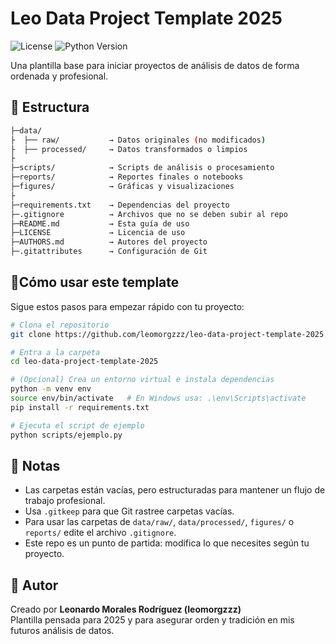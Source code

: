 # Leo Data Project Template 2025
![License](https://img.shields.io/badge/license-MIT-green)
![Python Version](https://img.shields.io/badge/python-3.10+-blue)

Una plantilla base para iniciar proyectos de análisis de datos de forma ordenada y profesional.

## 📁 Estructura

```bash
├─data/
├  ├── raw/           → Datos originales (no modificados)
├  ├── processed/     → Datos transformados o limpios
├
├─scripts/            → Scripts de análisis o procesamiento
├─reports/            → Reportes finales o notebooks
├─figures/            → Gráficas y visualizaciones
├
├─requirements.txt    → Dependencias del proyecto
├─.gitignore          → Archivos que no se deben subir al repo
├─README.md           → Esta guía de uso
├─LICENSE             → Licencia de uso
├─AUTHORS.md          → Autores del proyecto
├─.gitattributes      → Configuración de Git

```

## 🚀Cómo usar este template

Sigue estos pasos para empezar rápido con tu proyecto:

```bash
# Clona el repositorio
git clone https://github.com/leomorgzzz/leo-data-project-template-2025.git

# Entra a la carpeta
cd leo-data-project-template-2025

# (Opcional) Crea un entorno virtual e instala dependencias
python -m venv env
source env/bin/activate   # En Windows usa: .\env\Scripts\activate
pip install -r requirements.txt

# Ejecuta el script de ejemplo
python scripts/ejemplo.py

```
## 📌 Notas

- Las carpetas están vacías, pero estructuradas para mantener un flujo de trabajo profesional.
- Usa `.gitkeep` para que Git rastree carpetas vacías.
- Para usar las carpetas de `data/raw/`, `data/processed/`, `figures/` o `reports/` edite el archivo `.gitignore`.
- Este repo es un punto de partida: modifica lo que necesites según tu proyecto.

## 👤 Autor

Creado por **Leonardo Morales Rodríguez (leomorgzzz)**  
Plantilla pensada para 2025 y para asegurar orden y tradición en mis futuros análisis de datos.